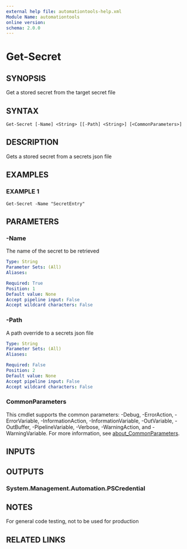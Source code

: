 ```yaml
---
external help file: automationtools-help.xml
Module Name: automationtools
online version:
schema: 2.0.0
---
```


# Get-Secret

## SYNOPSIS
Get a stored secret from the target secret file

## SYNTAX

```
Get-Secret [-Name] <String> [[-Path] <String>] [<CommonParameters>]
```

## DESCRIPTION
Gets a stored secret from a secrets json file

## EXAMPLES

### EXAMPLE 1
```
Get-Secret -Name "SecretEntry"
```

## PARAMETERS

### -Name
The name of the secret to be retrieved

```yaml
Type: String
Parameter Sets: (All)
Aliases:

Required: True
Position: 1
Default value: None
Accept pipeline input: False
Accept wildcard characters: False
```

### -Path
A path override to a secrets json file

```yaml
Type: String
Parameter Sets: (All)
Aliases:

Required: False
Position: 2
Default value: None
Accept pipeline input: False
Accept wildcard characters: False
```

### CommonParameters
This cmdlet supports the common parameters: -Debug, -ErrorAction, -ErrorVariable, -InformationAction, -InformationVariable, -OutVariable, -OutBuffer, -PipelineVariable, -Verbose, -WarningAction, and -WarningVariable. For more information, see [about_CommonParameters](http://go.microsoft.com/fwlink/?LinkID=113216).

## INPUTS

## OUTPUTS

### System.Management.Automation.PSCredential
## NOTES
For general code testing, not to be used for production

## RELATED LINKS
